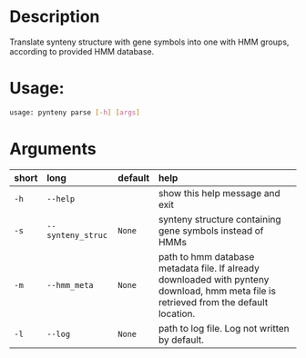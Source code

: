 # Description

Translate synteny structure with gene symbols into one with
HMM groups, according to provided HMM database.

# Usage:

```bash
usage: pynteny parse [-h] [args] 

```
# Arguments

|short|long|default|help|
| :--- | :--- | :--- | :--- |
|`-h`|`--help`||show this help message and exit|
|`-s`|`--synteny_struc`|`None`|synteny structure containing gene symbols instead of HMMs|
|`-m`|`--hmm_meta`|`None`|path to hmm database metadata file. If already downloaded with pynteny download, hmm meta file is retrieved from the default location.|
|`-l`|`--log`|`None`|path to log file. Log not written by default.|